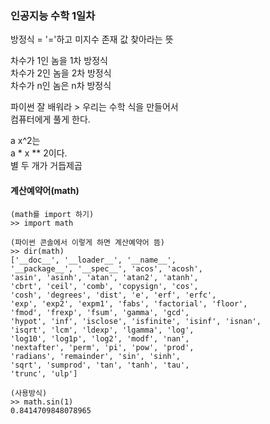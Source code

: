 ### 인공지능 수학 1일차 

방정식 = '='하고 미지수 존재 값 찾아라는 뜻  
  
차수가 1인 놈을 1차 방정식  
차수가 2인 놈을 2차 방정식  
차수가 n인 놈은 n차 방정식  
  
파이썬 잘 배워라 > 우리는 수학 식을 만들어서  
컴퓨터에게 풀게 한다.  
  
a x^2는  
a * x ** 2이다.  
별 두 개가 거듭제곱  

#### 계산예약어(math) 
```
(math를 import 하기) 
>> import math

(파이썬 콘솔에서 이렇게 하면 계산예약어 뜸) 
>> dir(math)
['__doc__', '__loader__', '__name__', 
'__package__', '__spec__', 'acos', 'acosh', 
'asin', 'asinh', 'atan', 'atan2', 'atanh', 
'cbrt', 'ceil', 'comb', 'copysign', 'cos', 
'cosh', 'degrees', 'dist', 'e', 'erf', 'erfc', 
'exp', 'exp2', 'expm1', 'fabs', 'factorial', 'floor', 
'fmod', 'frexp', 'fsum', 'gamma', 'gcd', 
'hypot', 'inf', 'isclose', 'isfinite', 'isinf', 'isnan', 
'isqrt', 'lcm', 'ldexp', 'lgamma', 'log', 
'log10', 'log1p', 'log2', 'modf', 'nan', 
'nextafter', 'perm', 'pi', 'pow', 'prod', 
'radians', 'remainder', 'sin', 'sinh', 
'sqrt', 'sumprod', 'tan', 'tanh', 'tau', 
'trunc', 'ulp']

(사용방식)
>> math.sin(1)
0.8414709848078965
```
  





  
